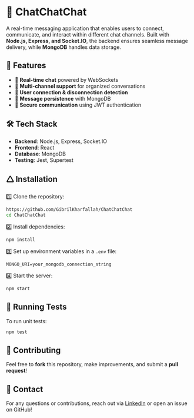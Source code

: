 # 🔨 ChatChatChat

A real-time messaging application that enables users to connect, communicate, and interact within different chat channels. Built with **Node.js, Express, and Socket.IO**, the backend ensures seamless message delivery, while **MongoDB** handles data storage.  

## 🚀 Features  

- 🔹 **Real-time chat** powered by WebSockets  
- 🔹 **Multi-channel support** for organized conversations  
- 🔹 **User connection & disconnection detection**  
- 🔹 **Message persistence** with MongoDB  
- 🔹 **Secure communication** using JWT authentication  

## 🛠️ Tech Stack  

- **Backend**: Node.js, Express, Socket.IO  
- **Frontend**: React 
- **Database**: MongoDB  
- **Testing**: Jest, Supertest

## 🛆 Installation  

1️⃣ Clone the repository:  
```sh
https://github.com/GibrilKharfallah/ChatChatChat
cd ChatChatChat
```  

2️⃣ Install dependencies:  
```sh
npm install
```  

3️⃣ Set up environment variables in a `.env` file:  
```env
MONGO_URI=your_mongodb_connection_string
```  

4️⃣ Start the server:  
```sh
npm start
```  

## 🧦 Running Tests  

To run unit tests:  
```sh
npm test
```  

## 📌 Contributing  

Feel free to **fork** this repository, make improvements, and submit a **pull request**!  

## 📩 Contact  

For any questions or contributions, reach out via [LinkedIn](https://www.linkedin.com/in/gibril-kharfallah-6b5664255/) or open an issue on GitHub!  

